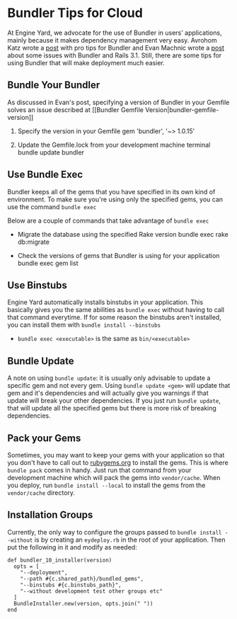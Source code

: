 # Bundler Tips for Cloud

At Engine Yard, we advocate for the use of Bundler in users' applications, mainly
because it makes dependency management very easy. Avrohom Katz wrote a
[post](http://www.engineyard.com/blog/2011/bundler-pro-tip/) with pro tips for
Bundler and Evan Machnic wrote a [post](http://www.engineyard.com/blog/2011/bundler-and-rails-3-1-on-appcloud/)
about some issues with Bundler and Rails 3.1. Still, there are some tips for
using Bundler that will make deployment much easier.

## Bundle Your Bundler

As discussed in Evan's post, specifying a version of Bundler in your Gemfile
solves an issue described at [[Bundler Gemfile Version|bundler-gemfile-version]]

1. Specify the version in your Gemfile
        gem 'bundler', '~> 1.0.15'

2. Update the Gemfile.lock from your development machine terminal
        bundle update bundler
    
## Use Bundle Exec

Bundler keeps all of the gems that you have specified in its own kind of
environment. To make sure you're using only the specified gems, you can use
the command `bundle exec`

Below are a couple of commands that take advantage of `bundle exec`

* Migrate the database using the specified Rake version
        bundle exec rake db:migrate
    
* Check the versions of gems that Bundler is using for your application
        bundle exec gem list

## Use Binstubs

Engine Yard automatically installs binstubs in your application. This basically
gives you the same abilities as `bundle exec` without having to call that command
everytime. If for some reason the binstubs aren't installed, you can install them
with `bundle install --binstubs`

* `bundle exec <executable>` is the same as `bin/<executable>`

## Bundle Update

A note on using `bundle update`: it is usually only advisable to update a specific
gem and not every gem. Using `bundle update <gem>` will update that gem and it's
dependencies and will actually give you warnings if that update will break your
other dependencies. If you just run `bundle update`, that will update all the
specified gems but there is more risk of breaking dependencies.

## Pack your Gems

Sometimes, you may want to keep your gems with your application so that you don't
have to call out to [rubygems.org](http://rubygems.org) to install the gems. This
is where `bundle pack` comes in handy. Just run that command from your development
machine which will pack the gems into `vendor/cache`. When you deploy, run
`bundle install --local` to install the gems from the `vendor/cache` directory.

## Installation Groups

Currently, the only way to configure the groups passed to `bundle
install --without` is by creating an `eydeploy.rb` in the root of your
application. Then put the following in it and modify as needed:

    def bundler_10_installer(version)
      opts = [
        "--deployment",
        "--path #{c.shared_path}/bundled_gems",
        "--binstubs #{c.binstubs_path}",
        "--without development test other groups etc"
      ]
      BundleInstaller.new(version, opts.join(" "))
    end
